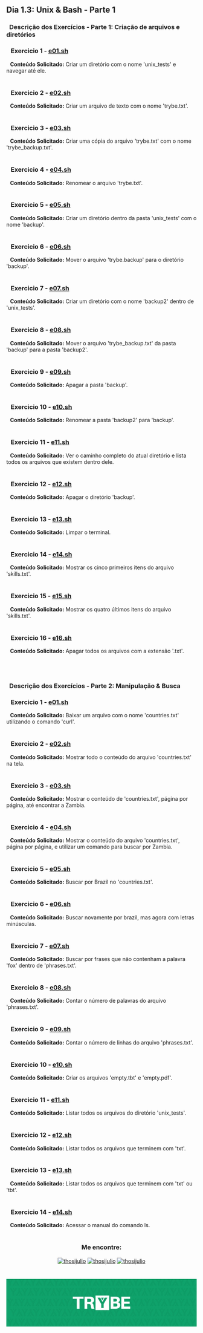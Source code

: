 ## Dia 1.3: Unix & Bash - Parte 1

### &nbsp; Descrição dos Exercícios - Parte 1: Criação de arquivos e diretórios


  ### &nbsp;&nbsp; Exercicio 1 - [e01.sh](https://github.com/thosijulio/trybe-exercises/blob/exercises/1.3/1.INTRODUCAO/BLOCO_01/DIA_03/PARTE_01/e01.sh)
  <b>&nbsp;&nbsp;&nbsp;Conteúdo Solicitado:</b> Criar um diretório com o nome 'unix_tests' e navegar até ele.<br><br>

  ### &nbsp;&nbsp; Exercicio 2 - [e02.sh](https://github.com/thosijulio/trybe-exercises/blob/exercises/1.3/1.INTRODUCAO/BLOCO_01/DIA_03/PARTE_01/e02.sh)
  <b>&nbsp;&nbsp;&nbsp;Conteúdo Solicitado:</b> Criar um arquivo de texto com o nome 'trybe.txt'.<br><br>

  ### &nbsp;&nbsp; Exercicio 3 - [e03.sh](https://github.com/thosijulio/trybe-exercises/blob/exercises/1.3/1.INTRODUCAO/BLOCO_01/DIA_03/PARTE_01/e03.sh)
  <b>&nbsp;&nbsp;&nbsp;Conteúdo Solicitado:</b> Criar uma cópia do arquivo 'trybe.txt' com o nome 'trybe_backup.txt'.<br><br>

  ### &nbsp;&nbsp; Exercicio 4 - [e04.sh](https://github.com/thosijulio/trybe-exercises/blob/exercises/1.3/1.INTRODUCAO/BLOCO_01/DIA_03/PARTE_01/e04.sh)
  <b>&nbsp;&nbsp;&nbsp;Conteúdo Solicitado:</b> Renomear o arquivo 'trybe.txt'.<br><br>

  ### &nbsp;&nbsp; Exercicio 5 - [e05.sh](https://github.com/thosijulio/trybe-exercises/blob/exercises/1.3/1.INTRODUCAO/BLOCO_01/DIA_03/PARTE_01/e05.sh)
  <b>&nbsp;&nbsp;&nbsp;Conteúdo Solicitado:</b> Criar um diretório dentro da pasta 'unix_tests' com o nome 'backup'.<br><br>

  ### &nbsp;&nbsp; Exercicio 6 - [e06.sh](https://github.com/thosijulio/trybe-exercises/blob/exercises/1.3/1.INTRODUCAO/BLOCO_01/DIA_03/PARTE_01/e06.sh)
  <b>&nbsp;&nbsp;&nbsp;Conteúdo Solicitado:</b> Mover o arquivo 'trybe.backup' para o diretório 'backup'.<br><br>

  ### &nbsp;&nbsp; Exercicio 7 - [e07.sh](https://github.com/thosijulio/trybe-exercises/blob/exercises/1.3/1.INTRODUCAO/BLOCO_01/DIA_03/PARTE_01/e07.sh)
  <b>&nbsp;&nbsp;&nbsp;Conteúdo Solicitado:</b> Criar um diretório com o nome 'backup2' dentro de 'unix_tests'.<br><br>

  ### &nbsp;&nbsp; Exercicio 8 - [e08.sh](https://github.com/thosijulio/trybe-exercises/blob/exercises/1.3/1.INTRODUCAO/BLOCO_01/DIA_03/PARTE_01/e08.sh)
  <b>&nbsp;&nbsp;&nbsp;Conteúdo Solicitado:</b> Mover o arquivo 'trybe_backup.txt' da pasta 'backup' para a pasta 'backup2'.<br><br>

  ### &nbsp;&nbsp; Exercicio 9 - [e09.sh](https://github.com/thosijulio/trybe-exercises/blob/exercises/1.3/1.INTRODUCAO/BLOCO_01/DIA_03/PARTE_01/e09.sh)
  <b>&nbsp;&nbsp;&nbsp;Conteúdo Solicitado:</b> Apagar a pasta 'backup'.<br><br>

  ### &nbsp;&nbsp; Exercicio 10 - [e10.sh](https://github.com/thosijulio/trybe-exercises/blob/exercises/1.3/1.INTRODUCAO/BLOCO_01/DIA_03/PARTE_01/e10.sh)
  <b>&nbsp;&nbsp;&nbsp;Conteúdo Solicitado:</b> Renomear a pasta 'backup2' para 'backup'.<br><br>

  ### &nbsp;&nbsp; Exercicio 11 - [e11.sh](https://github.com/thosijulio/trybe-exercises/blob/exercises/1.3/1.INTRODUCAO/BLOCO_01/DIA_03/PARTE_01/e11.sh)
  <b>&nbsp;&nbsp;&nbsp;Conteúdo Solicitado:</b> Ver o caminho completo do atual diretório e lista todos os arquivos que existem dentro dele.<br><br>

  ### &nbsp;&nbsp; Exercicio 12 - [e12.sh](https://github.com/thosijulio/trybe-exercises/blob/exercises/1.3/1.INTRODUCAO/BLOCO_01/DIA_03/PARTE_01/e12.sh)
  <b>&nbsp;&nbsp;&nbsp;Conteúdo Solicitado:</b> Apagar o diretório 'backup'.<br><br>

  ### &nbsp;&nbsp; Exercicio 13 - [e13.sh](https://github.com/thosijulio/trybe-exercises/blob/exercises/1.3/1.INTRODUCAO/BLOCO_01/DIA_03/PARTE_01/e13.sh)
  <b>&nbsp;&nbsp;&nbsp;Conteúdo Solicitado:</b> Limpar o terminal.<br><br>

  ### &nbsp;&nbsp; Exercicio 14 - [e14.sh](https://github.com/thosijulio/trybe-exercises/blob/exercises/1.3/1.INTRODUCAO/BLOCO_01/DIA_03/PARTE_01/e14.sh)
  <b>&nbsp;&nbsp;&nbsp;Conteúdo Solicitado:</b> Mostrar os cinco primeiros itens do arquivo 'skills.txt'.<br><br>

  ### &nbsp;&nbsp; Exercicio 15 - [e15.sh](https://github.com/thosijulio/trybe-exercises/blob/exercises/1.3/1.INTRODUCAO/BLOCO_01/DIA_03/PARTE_01/e15.sh)
  <b>&nbsp;&nbsp;&nbsp;Conteúdo Solicitado:</b> Mostrar os quatro últimos itens do arquivo 'skills.txt'.<br><br>

  ### &nbsp;&nbsp; Exercicio 16 - [e16.sh](https://github.com/thosijulio/trybe-exercises/blob/exercises/1.3/1.INTRODUCAO/BLOCO_01/DIA_03/PARTE_01/e16.sh)
  <b>&nbsp;&nbsp;&nbsp;Conteúdo Solicitado:</b> Apagar todos os arquivos com a extensão '.txt'.<br><br><br><br>

  ### &nbsp; Descrição dos Exercícios - Parte 2: Manipulação & Busca


  ### &nbsp;&nbsp; Exercicio 1 - [e01.sh](https://github.com/thosijulio/trybe-exercises/blob/exercises/1.3/1.INTRODUCAO/BLOCO_01/DIA_03/PARTE_02/e01.sh)
  <b>&nbsp;&nbsp;&nbsp;Conteúdo Solicitado:</b> Baixar um arquivo com o nome 'countries.txt' utilizando o comando 'curl'.<br><br>

  ### &nbsp;&nbsp; Exercicio 2 - [e02.sh](https://github.com/thosijulio/trybe-exercises/blob/exercises/1.3/1.INTRODUCAO/BLOCO_01/DIA_03/PARTE_02/e02.sh)
  <b>&nbsp;&nbsp;&nbsp;Conteúdo Solicitado:</b> Mostrar todo o conteúdo do arquivo 'countries.txt' na tela.<br><br>

  ### &nbsp;&nbsp; Exercicio 3 - [e03.sh](https://github.com/thosijulio/trybe-exercises/blob/exercises/1.3/1.INTRODUCAO/BLOCO_01/DIA_03/PARTE_02/e03.sh)
  <b>&nbsp;&nbsp;&nbsp;Conteúdo Solicitado:</b> Mostrar o conteúdo de 'countries.txt', página por página, até encontrar a Zambia.<br><br>
  
  ### &nbsp;&nbsp; Exercicio 4 - [e04.sh](https://github.com/thosijulio/trybe-exercises/blob/exercises/1.3/1.INTRODUCAO/BLOCO_01/DIA_03/PARTE_02/e04.sh)
  <b>&nbsp;&nbsp;&nbsp;Conteúdo Solicitado:</b> Mostrar o conteúdo do arquivo 'countries.txt', página por página, e utilizar um comando para buscar por Zambia.<br><br>

  ### &nbsp;&nbsp; Exercicio 5 - [e05.sh](https://github.com/thosijulio/trybe-exercises/blob/exercises/1.3/1.INTRODUCAO/BLOCO_01/DIA_03/PARTE_02/e05.sh)
  <b>&nbsp;&nbsp;&nbsp;Conteúdo Solicitado:</b> Buscar por Brazil no 'countries.txt'.<br><br>

  ### &nbsp;&nbsp; Exercicio 6 - [e06.sh](https://github.com/thosijulio/trybe-exercises/blob/exercises/1.3/1.INTRODUCAO/BLOCO_01/DIA_03/PARTE_02/e06.sh)
  <b>&nbsp;&nbsp;&nbsp;Conteúdo Solicitado:</b> Buscar novamente por brazil, mas agora com letras minúsculas.<br><br>

  ### &nbsp;&nbsp; Exercicio 7 - [e07.sh](https://github.com/thosijulio/trybe-exercises/blob/exercises/1.3/1.INTRODUCAO/BLOCO_01/DIA_03/PARTE_02/e07.sh)
  <b>&nbsp;&nbsp;&nbsp;Conteúdo Solicitado:</b> Buscar por frases que não contenham a palavra 'fox' dentro de 'phrases.txt'.<br><br>

  ### &nbsp;&nbsp; Exercicio 8 - [e08.sh](https://github.com/thosijulio/trybe-exercises/blob/exercises/1.3/1.INTRODUCAO/BLOCO_01/DIA_03/PARTE_02/e08.sh)
  <b>&nbsp;&nbsp;&nbsp;Conteúdo Solicitado:</b> Contar o número de palavras do arquivo 'phrases.txt'.<br><br>

  ### &nbsp;&nbsp; Exercicio 9 - [e09.sh](https://github.com/thosijulio/trybe-exercises/blob/exercises/1.3/1.INTRODUCAO/BLOCO_01/DIA_03/PARTE_02/e09.sh)
  <b>&nbsp;&nbsp;&nbsp;Conteúdo Solicitado:</b> Contar o número de linhas do arquivo 'phrases.txt'.<br><br>

  ### &nbsp;&nbsp; Exercicio 10 - [e10.sh](https://github.com/thosijulio/trybe-exercises/blob/exercises/1.3/1.INTRODUCAO/BLOCO_01/DIA_03/PARTE_02/e10.sh)
  <b>&nbsp;&nbsp;&nbsp;Conteúdo Solicitado:</b> Criar os arquivos 'empty.tbt' e 'empty.pdf'.<br><br>

  ### &nbsp;&nbsp; Exercicio 11 - [e11.sh](https://github.com/thosijulio/trybe-exercises/blob/exercises/1.3/1.INTRODUCAO/BLOCO_01/DIA_03/PARTE_02/e11.sh)
  <b>&nbsp;&nbsp;&nbsp;Conteúdo Solicitado:</b> Listar todos os arquivos do diretório 'unix_tests'.<br><br>

  ### &nbsp;&nbsp; Exercicio 12 - [e12.sh](https://github.com/thosijulio/trybe-exercises/blob/exercises/1.3/1.INTRODUCAO/BLOCO_01/DIA_03/PARTE_02/e12.sh)
  <b>&nbsp;&nbsp;&nbsp;Conteúdo Solicitado:</b> Listar todos os arquivos que terminem com 'txt'.<br><br>

  ### &nbsp;&nbsp; Exercicio 13 - [e13.sh](https://github.com/thosijulio/trybe-exercises/blob/exercises/1.3/1.INTRODUCAO/BLOCO_01/DIA_03/PARTE_02/e13.sh)
  <b>&nbsp;&nbsp;&nbsp;Conteúdo Solicitado:</b> Listar todos os arquivos que terminem com 'txt' ou 'tbt'.<br><br>

  ### &nbsp;&nbsp; Exercicio 14 - [e14.sh](https://github.com/thosijulio/trybe-exercises/blob/exercises/1.3/1.INTRODUCAO/BLOCO_01/DIA_03/PARTE_02/e14.sh)
  <b>&nbsp;&nbsp;&nbsp;Conteúdo Solicitado:</b> Acessar o manual do comando ls.<br><br>

  <h3 align=center>Me encontre:</h3>

<p align=center>
<a href="https://www.linkedin.com/in/thosijulio/" target="blank"><img align="center" src="https://cdn.jsdelivr.net/npm/simple-icons@3.0.1/icons/linkedin.svg" alt="thosijulio" height="20" width="20" /></a>
<a href="https://www.github.com/thosijulio/" target="blank"><img align="center" src="https://cdn.jsdelivr.net/npm/simple-icons@3.0.1/icons/github.svg" alt="thosijulio" height="20" width="20" /></a>
<a href="https://www.instagram.com/thosijulio" target="blank"><img align="center" src="https://cdn.jsdelivr.net/npm/simple-icons@3.0.1/icons/instagram.svg" alt="thosijulio" height="20" width="20" /></a>
 </p>
 
 <h1 align="center">
    <img alt="Trybe" src="https://github.com/thosijulio/trybe-exercises/blob/main/trybe_logo.jpeg" />
</h1>
